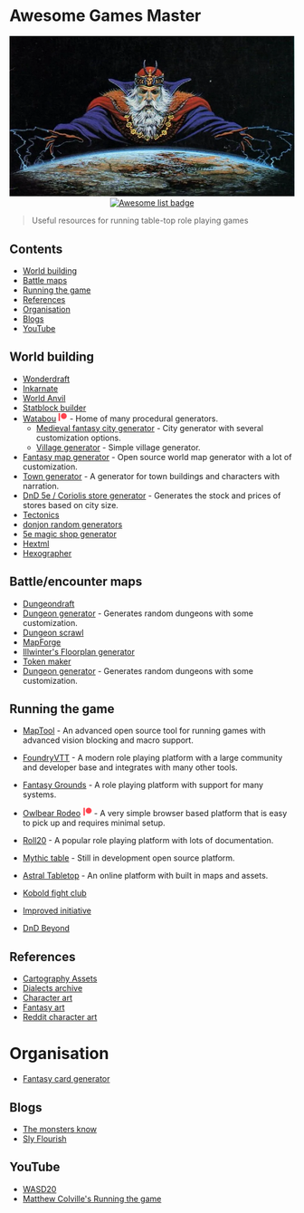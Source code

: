 # Awesome Games Master
<div align="center">
  <img src="./images/Dungeon-Master.png" alt="Jon and the Board Game of Westeros" title="you know nothing, Jon Snow">
  <br />
  <a href="https://awesome.re" title="more awesome lists"><img src="https://awesome.re/badge.svg" alt="Awesome list badge"></a>
</div>

> Useful resources for running table-top role playing games

## Contents
* [World building](#world-building)
* [Battle maps](#battle-maps)
* [Running the game](#running-the-game)
* [References](#references)
* [Organisation](#organisation)
* [Blogs](#blogs)
* [YouTube](#youtube)


## World building
- [Wonderdraft](https://www.wonderdraft.net/)
- [Inkarnate](https://inkarnate.com/)
- [World Anvil](https://www.worldanvil.com/)
- [Statblock builder](https://tetra-cube.com/dnd/dnd-statblock.html)
- [Watabou](https://watabou.itch.io) [![Patreon](/images/small_patreon.png)](https://www.patreon.com/watawatabou) - Home of many procedural generators.
  * [Medieval fantasy city generator](https://watabou.itch.io/medieval-fantasy-city-generator) - City generator with several customization options.
  * [Village generator](https://watabou.itch.io/village-generator) - Simple village generator.
- [Fantasy map generator](https://azgaar.github.io/Fantasy-Map-Generator/) - Open source world map generator with a lot of customization.
- [Town generator](https://eigengrausgenerator.com/) - A generator for town buildings and characters with narration.
- [DnD 5e / Coriolis store generator](http://dndstores.azurewebsites.net/index.html) - Generates the stock and prices of stores based on city size.
- [Tectonics](http://www.illwinter.com/floorplan/)
- [donjon random generators](http://donjon.bin.sh/)
- [5e magic shop generator](https://5emagic.shop/generate)
- [Hextml](http://hextml.playest.net/)
- [Hexographer](https://www.hexographer.com/)

## Battle/encounter maps
- [Dungeondraft](https://dungeondraft.net/)
- [Dungeon generator](https://dungen.app/dungen/) - Generates random dungeons with some customization.
- [Dungeon scrawl](https://dungeonscrawl.com/)
- [MapForge](https://www.mapforge-software.com/screenshots/)
- [Illwinter's Floorplan generator](http://www.illwinter.com/floorplan/)
- [Token maker](https://rolladvantage.com/tokenstamp/)
- [Dungeon generator](https://dungen.app/dungen/) - Generates random dungeons with some customization.

## Running the game
- [MapTool](https://www.rptools.net/toolbox/maptool/) - An advanced open source tool for running games with advanced vision blocking and macro support.
- [FoundryVTT](https://foundryvtt.com/) - A modern role playing platform with a large community and developer base and integrates with many other tools.
- [Fantasy Grounds](http://www.fantasygrounds.com/home/home.php) - A role playing platform with support for many systems.
- [Owlbear Rodeo](https://www.owlbear.rodeo/) [![Patreon](/images/small_patreon.png)](https://www.patreon.com/owlbearrodeo) - A very simple browser based platform that is easy to pick up and requires minimal setup.
- [Roll20](https://roll20.net/) - A popular role playing platform with lots of documentation.
- [Mythic table](https://www.mythictable.com/) - Still in development open source platform.
- [Astral Tabletop](https://www.astraltabletop.com/) - An online platform with built in maps and assets.

- [Kobold fight club](https://kobold.club/fight/#/encounter-builder)
- [Improved initiative](https://www.improved-initiative.com/)
- [DnD Beyond](https://www.dndbeyond.com/)

## References
- [Cartography Assets](http://cartographyassets.com/)
- [Dialects archive](https://www.dialectsarchive.com/)
- [Character art](https://www.pinterest.co.uk/efilean/)
- [Fantasy art](https://www.pinterest.co.uk/FantasyPicsInc/pathfinder-dd-dnd-35-5e-5th-ed-fantasy-d20-pfrpg-r/)
- [Reddit character art](https://www.reddit.com/r/characterdrawing)

# Organisation
- [Fantasy card generator](https://crobi.github.io/rpg-cards/generator/generate.html)

## Blogs
- [The monsters know](https://www.themonstersknow.com/)
- [Sly Flourish](https://slyflourish.com/)

## YouTube
- [WASD20](https://www.youtube.com/channel/UCQOmmyopiTzH9dlThm8hbwQ)
- [Matthew Colville's Running the game](https://www.youtube.com/user/mcolville)
